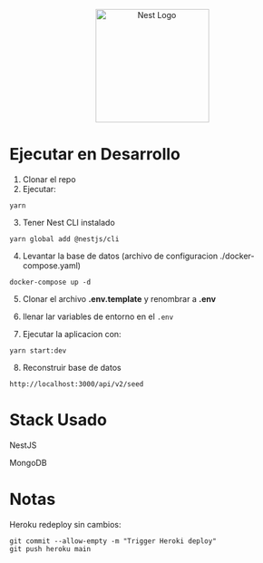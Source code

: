 <p align="center">
  <a href="http://nestjs.com/" target="blank"><img src="https://nestjs.com/img/logo-small.svg" width="200" alt="Nest Logo" /></a>
</p>


# Ejecutar en Desarrollo

1. Clonar el repo
2. Ejecutar:
```
yarn
```
3. Tener Nest CLI instalado
```
yarn global add @nestjs/cli
```
4. Levantar la base de datos (archivo de configuracion ./docker-compose.yaml)
```
docker-compose up -d
```
5. Clonar el archivo __.env.template__ y renombrar a __.env__

6. llenar lar variables de entorno en el ```.env```

7. Ejecutar la aplicacion con:
```
yarn start:dev
```

8. Reconstruir base de datos
```
http://localhost:3000/api/v2/seed
```

# Stack Usado
NestJS

MongoDB

# Notas
Heroku redeploy sin cambios:
```
git commit --allow-empty -m "Trigger Heroki deploy"
git push heroku main
```

